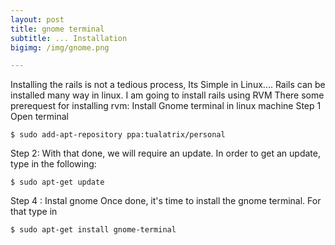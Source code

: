 ```yaml
---
layout: post
title: gnome terminal
subtitle: ... Installation
bigimg: /img/gnome.png

---
```


Installing the rails is not a tedious process, Its Simple in Linux.... Rails can be installed many way in linux.
I am going to install rails using RVM
There some prerequest for installing rvm:
Install Gnome terminal in linux machine
Step 1 Open terminal
```  
$ sudo add-apt-repository ppa:tualatrix/personal
```

Step 2: With that done, we will require an update. In order to get an update, type in the following:
```
$ sudo apt-get update
```

Step 4 : Instal gnome
Once done, it's time to install the gnome terminal. For that type in
```
$ sudo apt-get install gnome-terminal
```
